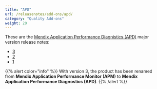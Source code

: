 ```yaml
---
title: "APD"
url: /releasenotes/add-ons/apd/
category: "Quality Add-ons"
weight: 20 
---
```


These are the [Mendix Application Performance Diagnistics (APD)](/addons/apd-addon/) major version release notes:

* [3](apd-3)
* [2](apm-2)
* [1](apm-1)

{{% alert color="info" %}}
With version 3, the product has been renamed from **Mendix Application Performance Monitor (APM)** to **Mendix Application Performance Diagnostics (APD)**.
{{% /alert %}}

